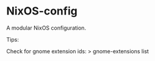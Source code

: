 # NixOS-config
A modular NixOS configuration.





Tips:

Check for gnome extension ids:
	> gnome-extensions list 